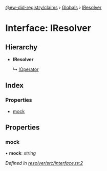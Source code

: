 [@ew-did-registry/claims](../README.md) › [Globals](../globals.md) › [IResolver](iresolver.md)

# Interface: IResolver

## Hierarchy

* **IResolver**

  ↳ [IOperator](ioperator.md)

## Index

### Properties

* [mock](iresolver.md#mock)

## Properties

###  mock

• **mock**: *string*

*Defined in [resolver/src/interface.ts:2](https://github.com/energywebfoundation/ew-did-registry/blob/1e9cd0b/packages/resolver/src/interface.ts#L2)*
